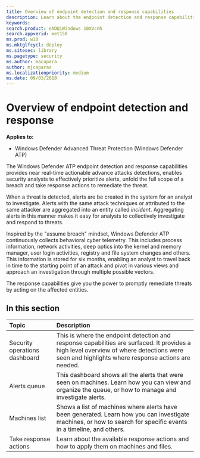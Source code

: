 ```yaml
---
title: Overview of endpoint detection and response capabilities
description: Learn about the endpoint detection and response capabilities in Windows Defender ATP
keywords: 
search.product: eADQiWindows 10XVcnh
search.appverid: met150
ms.prod: w10
ms.mktglfcycl: deploy
ms.sitesec: library
ms.pagetype: security
ms.author: macapara
author: mjcaparas
ms.localizationpriority: medium
ms.date: 09/03/2018
---
```


# Overview of endpoint detection and response 

**Applies to:**
- Windows Defender Advanced Threat Protection (Windows Defender ATP)


The Windows Defender ATP endpoint detection and response capabilities provides near real-time actionable advance attacks detections, enables security analysts to effectively prioritize alerts, unfold the full scope of a breach and take response actions to remediate the threat.


When a threat is detected, alerts are be created in the system for an analyst to investigate. Alerts with the same attack techniques or attributed to the same attacker are aggregated into an entity called _incident_. Aggregating alerts in this manner makes it easy for analysts to collectively investigate and respond to threats.

Inspired by the "assume breach" mindset, Windows Defender ATP continuously collects behavioral cyber telemetry. This includes process information, network activities, deep optics into the kernel and memory manager, user login activities, registry and file system changes and others. This information is stored for six months, enabling an analyst to travel back in time to the  starting point of an attack and pivot in various views and approach an investigation through multiple possible vectors. 

The response capabilities give you the power to promptly remediate threats by acting on the affected entities. 

## In this section

Topic | Description 
:---|:---
Security operations dashboard | This is where the endpoint detection and response capabilities are surfaced. It provides a high level overview of where detections were seen and highlights where response actions are needed. 
Alerts queue | This dashboard shows all the alerts that were seen on machines. Learn how you can view and organize the queue, or how to manage and investigate alerts.
Machines list | Shows a list of machines where alerts have been generated. Learn how you can investigate machines, or how to search for specific events in a timeline, and others.
Take response actions | Learn about the available response actions and how to apply them on machines and files.






